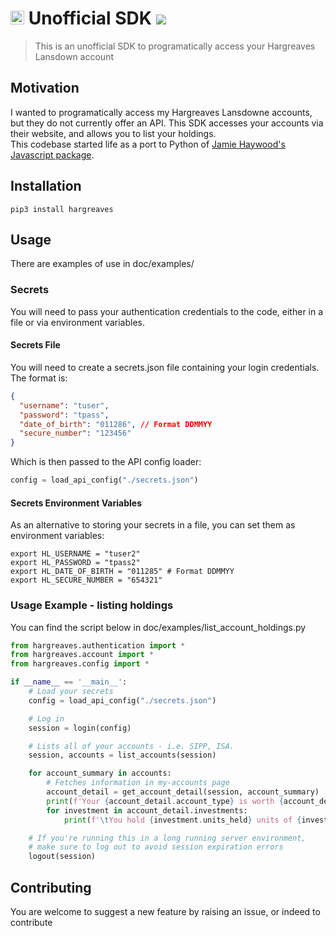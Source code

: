 # <img src="https://upload.wikimedia.org/wikipedia/en/thumb/3/32/Hargreaves_Lansdown_logo.svg/1280px-Hargreaves_Lansdown_logo.svg.png" height="22" /> Unofficial SDK ![](https://github.com/dastra/hargreaves-sdk-python/actions/workflows/main.yml/badge.svg)

> This is an unofficial SDK to programatically access your Hargreaves Lansdown account

## Motivation

I wanted to programatically access my Hargreaves Lansdowne accounts, but they do not currently offer an API.
This SDK accesses your accounts via their website, and allows you to list your holdings.  
This codebase started life as a port to Python of [Jamie Haywood's Javascript package](https://github.com/jamiehaywood/hargreaves).

## Installation

```shell
pip3 install hargreaves
```

## Usage 

There are examples of use in doc/examples/

### Secrets

You will need to pass your authentication credentials to the code, either in a file or via environment variables.

#### Secrets File

You will need to create a secrets.json file containing your login credentials.  
The format is:

```json
{
  "username": "tuser",
  "password": "tpass",
  "date_of_birth": "011286", // Format DDMMYY
  "secure_number": "123456"
}
```

Which is then passed to the API config loader:

```python
config = load_api_config("./secrets.json")
```

#### Secrets Environment Variables

As an alternative to storing your secrets in a file, you can set them as environment variables:

```shell
export HL_USERNAME = "tuser2"
export HL_PASSWORD = "tpass2"
export HL_DATE_OF_BIRTH = "011285" # Format DDMMYY
export HL_SECURE_NUMBER = "654321"
```

### Usage Example - listing holdings

You can find the script below in doc/examples/list_account_holdings.py

```python
from hargreaves.authentication import *
from hargreaves.account import *
from hargreaves.config import *

if __name__ == '__main__':
    # Load your secrets
    config = load_api_config("./secrets.json")

    # Log in
    session = login(config)

    # Lists all of your accounts - i.e. SIPP, ISA.
    session, accounts = list_accounts(session)

    for account_summary in accounts:
        # Fetches information in my-accounts page
        account_detail = get_account_detail(session, account_summary)
        print(f'Your {account_detail.account_type} is worth {account_detail.total_value} with the following holdings:')
        for investment in account_detail.investments:
            print(f'\tYou hold {investment.units_held} units of {investment.security_name} worth {investment.value_gbp}')

    # If you're running this in a long running server environment,
    # make sure to log out to avoid session expiration errors
    logout(session)
```

## Contributing

You are welcome to suggest a new feature by raising an issue, or indeed to contribute


